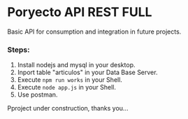 # Poryecto API REST FULL

Basic API for consumption and integration in future projects.

### Steps:

1. Install nodejs and mysql in your desktop.
2. Inport table "articulos" in your Data Base Server.
3. Execute `npm run works` in your Shell.
4. Execute `node app.js` in your Shell.
5. Use postman.

Pproject under construction, thanks you...